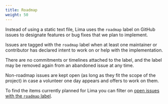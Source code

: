 ```yaml
---
title: Roadmap
weight: 50
---
```


Instead of using a static text file, Lima uses the `roadmap` label on GitHub issues to designate features or bug fixes that we plan to implement.

Issues are tagged with the `roadmap` label when at least one maintainer or contributor has declared intent to work on or help with the implementation.

There are no commitments or timelines attached to the label, and the label may be removed again from an abandoned issue at any time.

Non-roadmap issues are kept open (as long as they fit the scope of the project) in case a volunteer one day appears and offers to work on them.

To find the items currently planned for Lima you can filter on [open issues with the `roadmap` label]( https://github.com/lima-vm/lima/issues?q=is%3Aissue+is%3Aopen+label%3Aroadmap).
